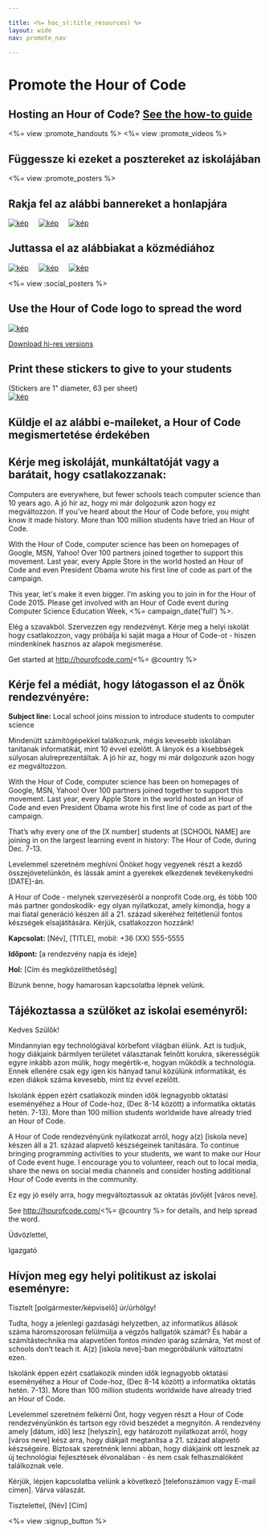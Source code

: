 ```yaml
---

title: <%= hoc_s(:title_resources) %>
layout: wide
nav: promote_nav

---
```


<link rel="stylesheet" type="text/css" href="/css/promote-page.css" />
</link>

# Promote the Hour of Code

## Hosting an Hour of Code? [See the how-to guide](<%= resolve_url('/how-to') %>)

<%= view :promote_handouts %> <%= view :promote_videos %>

<a id="posters"></a>

## Függessze ki ezeket a posztereket az iskolájában

<%= view :promote_posters %>

<a id="banners"></a>

## Rakja fel az alábbi bannereket a honlapjára

[![kép](/images/fit-250/banner1.jpg)](/images/banner1.jpg)&nbsp;&nbsp;&nbsp;&nbsp; [![kép](/images/fit-250/banner3.jpg)](/images/banner3.jpg)&nbsp;&nbsp;&nbsp;&nbsp; [![kép](/images/fit-500/banner5.jpg)](/images/banner5.jpg)&nbsp;&nbsp;&nbsp;&nbsp;

<a id="social"></a>

## Juttassa el az alábbiakat a közmédiához

[![kép](/images/fit-250/social-1.jpg)](/images/social-1.jpg)&nbsp;&nbsp;&nbsp;&nbsp; [![kép](/images/fit-250/social-2.jpg)](/images/social-2.jpg)&nbsp;&nbsp;&nbsp;&nbsp; [![kép](/images/fit-250/social-3.jpg)](/images/social-3.jpg)&nbsp;&nbsp;&nbsp;&nbsp;

<%= view :social_posters %>

<a id="logo"></a>

## Use the Hour of Code logo to spread the word

[![kép](<%= localized_image('/images/fit-200/hour-of-code-logo.png') %>)](<%= localized_image('/images/hour-of-code-logo.png') %>)

[Download hi-res versions](http://images.code.org/share/hour-of-code-logo.zip)

<a id="stickers"></a>

## Print these stickers to give to your students

(Stickers are 1" diameter, 63 per sheet)  
[![kép](/images/fit-250/hour-of-code-stickers.png)](/images/hour-of-code-stickers.pdf)

<a id="sample-emails"></a>

## Küldje el az alábbi e-maileket, a Hour of Code megismertetése érdekében

<a id="email"></a>

## Kérje meg iskoláját, munkáltatóját vagy a barátait, hogy csatlakozzanak:

Computers are everywhere, but fewer schools teach computer science than 10 years ago. A jó hír az, hogy mi már dolgozunk azon hogy ez megváltozzon. If you've heard about the Hour of Code before, you might know it made history. More than 100 million students have tried an Hour of Code.

With the Hour of Code, computer science has been on homepages of Google, MSN, Yahoo! Over 100 partners joined together to support this movement. Last year, every Apple Store in the world hosted an Hour of Code and even President Obama wrote his first line of code as part of the campaign.

This year, let's make it even bigger. I’m asking you to join in for the Hour of Code 2015. Please get involved with an Hour of Code event during Computer Science Education Week, <%= campaign_date('full') %>.

Elég a szavakból. Szervezzen egy rendezvényt. Kérje meg a helyi iskolát hogy csatlakozzon, vagy próbálja ki saját maga a Hour of Code-ot - hiszen mindenkinek hasznos az alapok megismerése.

Get started at http://hourofcode.com/<%= @country %>

<a id="media-pitch"></a>

## Kérje fel a médiát, hogy látogasson el az Önök rendezvényére:

**Subject line:** Local school joins mission to introduce students to computer science

Mindenütt számítógépekkel találkozunk, mégis kevesebb iskolában tanítanak informatikát, mint 10 évvel ezelőtt. A lányok és a kisebbségek súlyosan alulreprezentáltak. A jó hír az, hogy mi már dolgozunk azon hogy ez megváltozzon.

With the Hour of Code, computer science has been on homepages of Google, MSN, Yahoo! Over 100 partners joined together to support this movement. Last year, every Apple Store in the world hosted an Hour of Code and even President Obama wrote his first line of code as part of the campaign.

That’s why every one of the [X number] students at [SCHOOL NAME] are joining in on the largest learning event in history: The Hour of Code, during Dec. 7-13.

Levelemmel szeretném meghívni Önöket hogy vegyenek részt a kezdő összejövetelünkön, és lássák amint a gyerekek elkezdenek tevékenykedni [DATE]-án.

A Hour of Code - melynek szervezéséről a nonprofit Code.org, és több 100 más partner gondoskodik- egy olyan nyilatkozat, amely kimondja, hogy a mai fiatal generáció készen áll a 21. század sikeréhez feltétlenül fontos készségek elsajátítására. Kérjük, csatlakozzon hozzánk!

**Kapcsolat:** [Név], [TITLE], mobil: +36 (XX) 555-5555

**Időpont:** [a rendezvény napja és ideje]

**Hol:** [Cím és megközelíthetőség]

Bízunk benne, hogy hamarosan kapcsolatba lépnek velünk.

<a id="parents"></a>

## Tájékoztassa a szülőket az iskolai eseményről:

Kedves Szülők!

Mindannyian egy technológiával körbefont világban élünk. Azt is tudjuk, hogy diákjaink bármilyen területet választanak felnőtt korukra, sikerességük egyre inkább azon múlik, hogy megértik-e, hogyan működik a technológia. Ennek ellenére csak egy igen kis hányad tanul közülünk informatikát, és ezen diákok száma kevesebb, mint tíz évvel ezelőtt.

Iskolánk éppen ezért csatlakozik minden idők legnagyobb oktatási eseményéhez a Hour of Code-hoz, (Dec 8-14 között) a informatika oktatás hetén. 7-13). More than 100 million students worldwide have already tried an Hour of Code.

A Hour of Code rendezvényünk nyilatkozat arról, hogy a(z) [iskola neve] készen áll a 21. század alapvető készségeinek tanítására. To continue bringing programming activities to your students, we want to make our Hour of Code event huge. I encourage you to volunteer, reach out to local media, share the news on social media channels and consider hosting additional Hour of Code events in the community.

Ez egy jó esély arra, hogy megváltoztassuk az oktatás jövőjét [város neve].

See http://hourofcode.com/<%= @country %> for details, and help spread the word.

Üdvözlettel,

Igazgató

<a id="politicians"></a>

## Hívjon meg egy helyi politikust az iskolai eseményre:

Tisztelt [polgármester/képviselő] úr/úrhölgy!

Tudta, hogy a jelenlegi gazdasági helyzetben, az informatikus állások száma háromszorosan felülmúlja a végzős hallgatók számát? És habár a számítástechnika ma alapvetően fontos *minden* iparág számára, Yet most of schools don’t teach it. A(z) [iskola neve]-ban megpróbálunk változtatni ezen.

Iskolánk éppen ezért csatlakozik minden idők legnagyobb oktatási eseményéhez a Hour of Code-hoz, (Dec 8-14 között) a informatika oktatás hetén. 7-13). More than 100 million students worldwide have already tried an Hour of Code.

Levelemmel szeretném felkérni Önt, hogy vegyen részt a Hour of Code rendezvényünkön és tartson egy rövid beszédet a megnyitón. A rendezvény amely [dátum, idő] lesz [helyszín], egy határozott nyilatkozat arról, hogy [város neve] kész arra, hogy diákjait megtanítsa a 21. század alapvető készségeire. Biztosak szeretnénk lenni abban, hogy diákjaink ott lesznek az új technológiai fejlesztések élvonalában - és nem csak felhasználóként találkoznak vele.

Kérjük, lépjen kapcsolatba velünk a következő [telefonszámon vagy E-mail címen]. Várva válaszát.

Tisztelettel, \[Név\] \[Cím\]

<%= view :signup_button %>